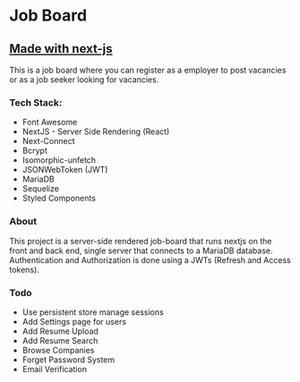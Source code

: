 # Job Board

## [Made with next-js](https://nextjs.org/)

This is a job board where you can register as a employer to post vacancies or as a job seeker looking for vacancies.

### Tech Stack:

* Font Awesome
* NextJS - Server Side Rendering (React)
* Next-Connect
* Bcrypt
* Isomorphic-unfetch
* JSONWebToken (JWT)
* MariaDB
* Sequelize
* Styled Components

### About

This project is a server-side rendered job-board that runs nextjs on the front and back end, single server that connects to a MariaDB database. Authentication and Authorization is done using a JWTs (Refresh and Access tokens).

### Todo

* Use persistent store manage sessions
* Add Settings page for users
* Add Resume Upload
* Add Resume Search
* Browse Companies
* Forget Password System
* Email Verification